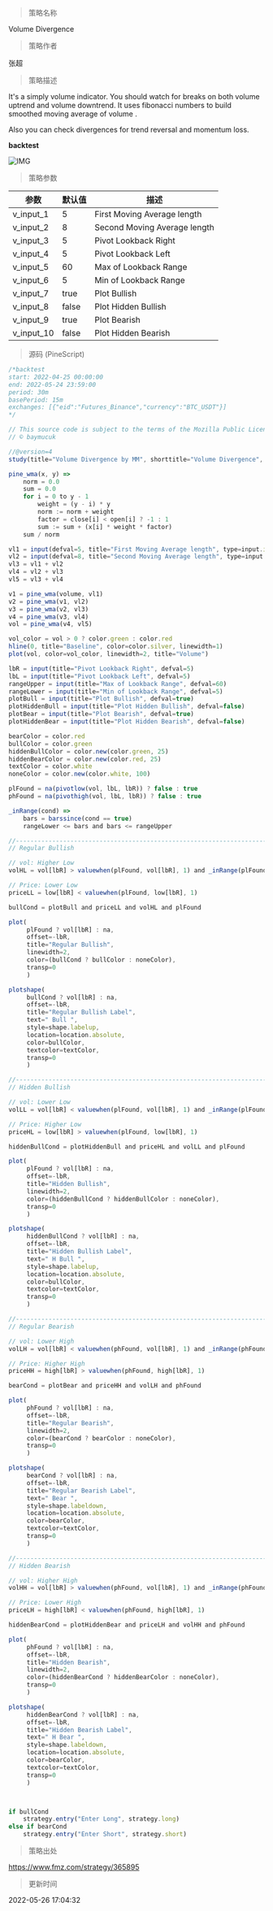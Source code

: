 
> 策略名称

Volume Divergence

> 策略作者

张超

> 策略描述

It's a simply volume indicator. You should watch for breaks on both volume uptrend and volume downtrend. It uses fibonacci numbers to build smoothed moving average of volume .

Also you can check divergences for trend reversal and momentum loss.

**backtest**

 ![IMG](https://www.fmz.com/upload/asset/af6d0a4629bc6e121a.png) 

> 策略参数



|参数|默认值|描述|
|----|----|----|
|v_input_1|5|First Moving Average length|
|v_input_2|8|Second Moving Average length|
|v_input_3|5|Pivot Lookback Right|
|v_input_4|5|Pivot Lookback Left|
|v_input_5|60|Max of Lookback Range|
|v_input_6|5|Min of Lookback Range|
|v_input_7|true|Plot Bullish|
|v_input_8|false|Plot Hidden Bullish|
|v_input_9|true|Plot Bearish|
|v_input_10|false|Plot Hidden Bearish|


> 源码 (PineScript)

``` javascript
/*backtest
start: 2022-04-25 00:00:00
end: 2022-05-24 23:59:00
period: 30m
basePeriod: 15m
exchanges: [{"eid":"Futures_Binance","currency":"BTC_USDT"}]
*/

// This source code is subject to the terms of the Mozilla Public License 2.0 at https://mozilla.org/MPL/2.0/
// © baymucuk

//@version=4
study(title="Volume Divergence by MM", shorttitle="Volume Divergence", format=format.volume)

pine_wma(x, y) =>
    norm = 0.0
    sum = 0.0
    for i = 0 to y - 1
        weight = (y - i) * y
        norm := norm + weight
        factor = close[i] < open[i] ? -1 : 1
        sum := sum + (x[i] * weight * factor)
    sum / norm

vl1 = input(defval=5, title="First Moving Average length", type=input.integer)
vl2 = input(defval=8, title="Second Moving Average length", type=input.integer)
vl3 = vl1 + vl2
vl4 = vl2 + vl3
vl5 = vl3 + vl4

v1 = pine_wma(volume, vl1)
v2 = pine_wma(v1, vl2)
v3 = pine_wma(v2, vl3)
v4 = pine_wma(v3, vl4)
vol = pine_wma(v4, vl5)

vol_color = vol > 0 ? color.green : color.red
hline(0, title="Baseline", color=color.silver, linewidth=1)
plot(vol, color=vol_color, linewidth=2, title="Volume")

lbR = input(title="Pivot Lookback Right", defval=5)
lbL = input(title="Pivot Lookback Left", defval=5)
rangeUpper = input(title="Max of Lookback Range", defval=60)
rangeLower = input(title="Min of Lookback Range", defval=5)
plotBull = input(title="Plot Bullish", defval=true)
plotHiddenBull = input(title="Plot Hidden Bullish", defval=false)
plotBear = input(title="Plot Bearish", defval=true)
plotHiddenBear = input(title="Plot Hidden Bearish", defval=false)

bearColor = color.red
bullColor = color.green
hiddenBullColor = color.new(color.green, 25)
hiddenBearColor = color.new(color.red, 25)
textColor = color.white
noneColor = color.new(color.white, 100)

plFound = na(pivotlow(vol, lbL, lbR)) ? false : true
phFound = na(pivothigh(vol, lbL, lbR)) ? false : true

_inRange(cond) =>
    bars = barssince(cond == true)
    rangeLower <= bars and bars <= rangeUpper

//------------------------------------------------------------------------------
// Regular Bullish

// vol: Higher Low
volHL = vol[lbR] > valuewhen(plFound, vol[lbR], 1) and _inRange(plFound[1])

// Price: Lower Low
priceLL = low[lbR] < valuewhen(plFound, low[lbR], 1)

bullCond = plotBull and priceLL and volHL and plFound

plot(
	 plFound ? vol[lbR] : na,
	 offset=-lbR,
	 title="Regular Bullish",
	 linewidth=2,
	 color=(bullCond ? bullColor : noneColor),
	 transp=0
	 )

plotshape(
	 bullCond ? vol[lbR] : na,
	 offset=-lbR,
	 title="Regular Bullish Label",
	 text=" Bull ",
	 style=shape.labelup,
	 location=location.absolute,
	 color=bullColor,
	 textcolor=textColor,
	 transp=0
	 )

//------------------------------------------------------------------------------
// Hidden Bullish

// vol: Lower Low
volLL = vol[lbR] < valuewhen(plFound, vol[lbR], 1) and _inRange(plFound[1])

// Price: Higher Low
priceHL = low[lbR] > valuewhen(plFound, low[lbR], 1)

hiddenBullCond = plotHiddenBull and priceHL and volLL and plFound

plot(
	 plFound ? vol[lbR] : na,
	 offset=-lbR,
	 title="Hidden Bullish",
	 linewidth=2,
	 color=(hiddenBullCond ? hiddenBullColor : noneColor),
	 transp=0
	 )

plotshape(
	 hiddenBullCond ? vol[lbR] : na,
	 offset=-lbR,
	 title="Hidden Bullish Label",
	 text=" H Bull ",
	 style=shape.labelup,
	 location=location.absolute,
	 color=bullColor,
	 textcolor=textColor,
	 transp=0
	 )

//------------------------------------------------------------------------------
// Regular Bearish

// vol: Lower High
volLH = vol[lbR] < valuewhen(phFound, vol[lbR], 1) and _inRange(phFound[1])

// Price: Higher High
priceHH = high[lbR] > valuewhen(phFound, high[lbR], 1)

bearCond = plotBear and priceHH and volLH and phFound

plot(
	 phFound ? vol[lbR] : na,
	 offset=-lbR,
	 title="Regular Bearish",
	 linewidth=2,
	 color=(bearCond ? bearColor : noneColor),
	 transp=0
	 )

plotshape(
	 bearCond ? vol[lbR] : na,
	 offset=-lbR,
	 title="Regular Bearish Label",
	 text=" Bear ",
	 style=shape.labeldown,
	 location=location.absolute,
	 color=bearColor,
	 textcolor=textColor,
	 transp=0
	 )

//------------------------------------------------------------------------------
// Hidden Bearish

// vol: Higher High
volHH = vol[lbR] > valuewhen(phFound, vol[lbR], 1) and _inRange(phFound[1])

// Price: Lower High
priceLH = high[lbR] < valuewhen(phFound, high[lbR], 1)

hiddenBearCond = plotHiddenBear and priceLH and volHH and phFound

plot(
	 phFound ? vol[lbR] : na,
	 offset=-lbR,
	 title="Hidden Bearish",
	 linewidth=2,
	 color=(hiddenBearCond ? hiddenBearColor : noneColor),
	 transp=0
	 )

plotshape(
	 hiddenBearCond ? vol[lbR] : na,
	 offset=-lbR,
	 title="Hidden Bearish Label",
	 text=" H Bear ",
	 style=shape.labeldown,
	 location=location.absolute,
	 color=bearColor,
	 textcolor=textColor,
	 transp=0
	 )



if bullCond
    strategy.entry("Enter Long", strategy.long)
else if bearCond
    strategy.entry("Enter Short", strategy.short)
```

> 策略出处

https://www.fmz.com/strategy/365895

> 更新时间

2022-05-26 17:04:32
